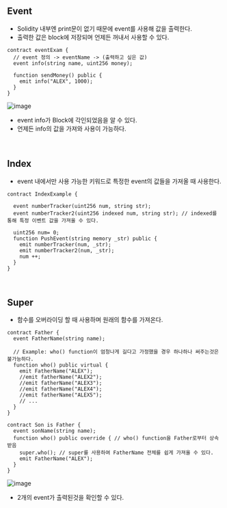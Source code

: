 ## Event
- Solidity 내부엔 print문이 없기 때문에 event를 사용해 값을 출력한다.
- 출력한 값은 block에 저장되며 언제든 꺼내서 사용할 수 있다.
``` Solidity
contract eventExam {
  // event 정의 -> eventName -> (출력하고 싶은 값)
  event info(string name, uint256 money);
  
  function sendMoney() public {
    emit info("ALEX", 1000);
  }
}
```

![image](https://user-images.githubusercontent.com/79950504/183248121-dbb67a4f-13a7-41ca-9341-47c66602f98a.png)
- event info가 Block에 각인되었음을 알 수 있다.
- 언제든 info의 값을 가져와 사용이 가능하다.

<br>


## Index
- event 내에서만 사용 가능한 키워드로 특정한 event의 값들을 가져올 때 사용한다.
```solidity
contract IndexExample {
  
  event numberTracker(uint256 num, string str);
  event numberTracker2(uint256 indexed num, string str); // indexed를 통해 특정 이벤트 값을 가져올 수 있다.
  
  uint256 num= 0;
  function PushEvent(string memory _str) public {
    emit numberTracker(num, _str);
    emit numberTracker2(num, _str);
    num ++;
  }
}
```

<br>

## Super
- 함수를 오버라이딩 할 때 사용하며 원래의 함수를 가져온다.
```solidity
contract Father {
  event FatherName(string name);
  
  // Example: who() function이 엄청나게 길다고 가정했을 경우 하나하나 써주는것은 불가능하다.
  function who() public virtual {
    emit FatherName("ALEX");
    //emit fatherName("ALEX2");
    //emit fatherName("ALEX3");
    //emit fatherName("ALEX4");
    //emit fatherName("ALEX5");
    // ...
  }
}

contract Son is Father {
  event sonName(string name);
  function who() public override { // who() function을 Father로부터 상속받음
    super.who(); // super를 사용하여 FatherName 전체를 쉽게 가져올 수 있다.
    emit FatherName("ALEX");
  }
}
```  
![image](https://user-images.githubusercontent.com/79950504/183257938-109badd8-c078-4a23-95be-4aa7ffed291f.png)
- 2개의 event가 출력된것을 확인할 수 있다.


